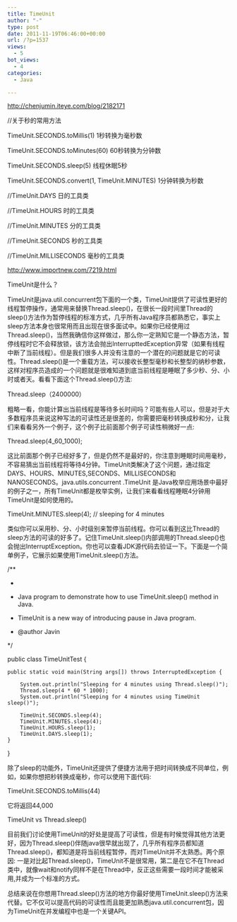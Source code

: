 ```yaml
---
title: TimeUnit
author: "-"
type: post
date: 2011-11-19T06:46:00+00:00
url: /?p=1537
views:
  - 5
bot_views:
  - 4
categories:
  - Java

---
```

http://chenjumin.iteye.com/blog/2182171

//关于秒的常用方法
  
TimeUnit.SECONDS.toMillis(1) 1秒转换为毫秒数
  
TimeUnit.SECONDS.toMinutes(60) 60秒转换为分钟数
  
TimeUnit.SECONDS.sleep(5) 线程休眠5秒
  
TimeUnit.SECONDS.convert(1, TimeUnit.MINUTES) 1分钟转换为秒数

//TimeUnit.DAYS 日的工具类
  
//TimeUnit.HOURS 时的工具类
  
//TimeUnit.MINUTES 分的工具类
  
//TimeUnit.SECONDS 秒的工具类
  
//TimeUnit.MILLISECONDS 毫秒的工具类

http://www.importnew.com/7219.html

TimeUnit是什么？

TimeUnit是java.util.concurrent包下面的一个类，TimeUnit提供了可读性更好的线程暂停操作，通常用来替换Thread.sleep()，在很长一段时间里Thread的sleep()方法作为暂停线程的标准方式，几乎所有Java程序员都熟悉它，事实上sleep方法本身也很常用而且出现在很多面试中。如果你已经使用过Thread.sleep()，当然我确信你这样做过，那么你一定熟知它是一个静态方法，暂停线程时它不会释放锁，该方法会抛出InterrupttedException异常（如果有线程中断了当前线程）。但是我们很多人并没有注意的一个潜在的问题就是它的可读性。Thread.sleep()是一个重载方法，可以接收长整型毫秒和长整型的纳秒参数，这样对程序员造成的一个问题就是很难知道到底当前线程是睡眠了多少秒、分、小时或者天。看看下面这个Thread.sleep()方法: 

Thread.sleep（2400000）
  
粗略一看，你能计算出当前线程是等待多长时间吗？可能有些人可以，但是对于大多数程序员来说这种写法的可读性还是很差的，你需要把毫秒转换成秒和分，让我们来看看另外一个例子，这个例子比前面那个例子可读性稍微好一点: 

Thread.sleep(4_60_1000);
  
这比前面那个例子已经好多了，但是仍然不是最好的，你注意到睡眠时间用毫秒，不容易猜出当前线程将等待4分钟。TimeUnit类解决了这个问题，通过指定DAYS、HOURS、MINUTES,SECONDS、MILLISECONDS和NANOSECONDS。java.utils.concurrent .TimeUnit 是Java枚举应用场景中最好的例子之一，所有TimeUnit都是枚举实例，让我们来看看线程睡眠4分钟用TimeUnit是如何使用的。

TimeUnit.MINUTES.sleep(4); // sleeping for 4 minutes
  
类似你可以采用秒、分、小时级别来暂停当前线程。你可以看到这比Thread的sleep方法的可读的好多了。记住TimeUnit.sleep()内部调用的Thread.sleep()也会抛出InterruptException。你也可以查看JDK源代码去验证一下。下面是一个简单例子，它展示如果使用TimeUnit.sleep()方法。

/**
   
*
   
* Java program to demonstrate how to use TimeUnit.sleep() method in Java.
   
* TimeUnit is a new way of introducing pause in Java program.
   
* @author Javin
   
*/
  
public class TimeUnitTest {

    public static void main(String args[]) throws InterruptedException {
    
        System.out.println("Sleeping for 4 minutes using Thread.sleep()");
        Thread.sleep(4 * 60 * 1000);
        System.out.println("Sleeping for 4 minutes using TimeUnit sleep()");
    
        TimeUnit.SECONDS.sleep(4);
        TimeUnit.MINUTES.sleep(4);
        TimeUnit.HOURS.sleep(1);
        TimeUnit.DAYS.sleep(1);
    }
    

}
  
除了sleep的功能外，TimeUnit还提供了便捷方法用于把时间转换成不同单位，例如，如果你想把秒转换成毫秒，你可以使用下面代码: 

TimeUnit.SECONDS.toMillis(44)
  
它将返回44,000

TimeUnit vs Thread.sleep()

目前我们讨论使用TimeUnit的好处是提高了可读性，但是有时候觉得其他方法更好，因为Thread.sleep()伴随java很早就出现了，几乎所有程序员都知道Thread.sleep()，都知道是将当前线程暂停，而对TimeUnit并不太熟悉。两个原因: 一是对比起Thread.sleep()，TimeUnit不是很常用，第二是在它不在Thread类中，就像wait和notify同样不是在Thread中，反正这些需要一段时间才能被采用,并成为一个标准的方式。

总结来说在你想用Thread.sleep()方法的地方你最好使用TimeUnit.sleep()方法来代替。它不仅可以提高代码的可读性而且能更加熟悉java.util.concurrent包，因为TimeUnit在并发编程中也是一个关键API。